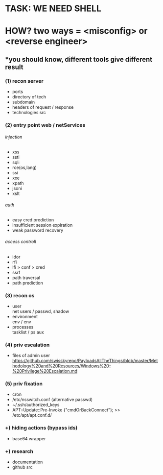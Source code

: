 
# TASK: WE NEED SHELL
# HOW? two ways = \<misconfig\> or \<reverse engineer\>

## *you should know, different tools give different result

  
### (1) recon server
- ports
- directory of tech
- subdomain
- headers of request / response
- technologies src

### (2) entry point web / netServices
###### injection
- xss
- ssti
- sqli
- rce(os,lang)
- ssi
- xxe
- xpath
- jsoni
- xslt
###### auth
- easy cred prediction
- insufficient session expiration
- weak password recovery
###### access controll
- idor
- rfi
- lfi > conf > cred
- ssrf
- path traversal
- path prediction

### (3) recon os
- user  
  net users / passwd, shadow
- environment  
  env / env
- processes  
  tasklist / ps aux

### (4) priv escalation
- files of admin user  
  https://github.com/swisskyrepo/PayloadsAllTheThings/blob/master/Methodology%20and%20Resources/Windows%20-%20Privilege%20Escalation.md

### (5) priv fixation
- cron
- /etc/nsswitch.conf (alternative passwd)
- ~/.ssh/authorized_keys
- APT::Update::Pre-Invoke {"cmdOrBackConnect"}; >> /etc/apt/apt.conf.d/

### +) hiding actions (bypass ids)
- base64 wrapper

### +) research
- documentation
- github src
